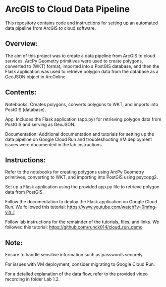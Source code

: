 # ArcGIS to Cloud Data Pipeline

This repository contains code and instructions for setting up an automated data pipeline from ArcGIS to cloud software.

## Overview:

The aim of this project was to create a data pipeline from ArcGIS to cloud services. ArcPy Geometry primitives were used to create polygons, converted to (WKT) format, imported into a PostGIS database, and then the Flask application was used to retrieve polygon data from the database as a GeoJSON object in ArcOnline.

## Contents:

Notebooks: Creates polygons, converts polygons to WKT, and imports into PostGIS (database).

App: Includes the Flask application (app.py) for retrieving polygon data from PostGIS and serving as GeoJSON.

Documentation: Additional documentation and tutorials for setting up the data pipeline on Google Cloud Run and troubleshooting VM deployment issues were documented in the lab instructions.

## Instructions:

Refer to the notebooks for creating polygons using ArcPy Geometry primitives, converting to WKT, and importing into PostGIS using psycopg2.

Set up a Flask application using the provided app.py file to retrieve polygon data from PostGIS.

Follow the documentation to deploy the Flask application on Google Cloud Run. We followed this tutorial: https://www.youtube.com/watch?v=0mfng-vih_I

Follow lab instructions for the remainder of the tutorials, files, and links. We followed this tutorial: https://github.com/runck014/cloud_run_demo

## Note:

Ensure to handle sensitive information such as passwords securely.

For issues with VM deployment, consider migrating to Google Cloud Run.

For a detailed explanation of the data flow, refer to the provided video recording in folder Lab 1.2.